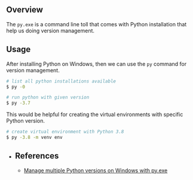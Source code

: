 ## Overview

The `py.exe` is a command line toll that comes with Python installation that help us doing version management.
## Usage

After installing Python on Windows, then we can use the `py` command for version management.

```bash
# list all python installations available
$ py -0

# run python with given version
$ py -3.7
```

This would be helpful for creating the virtual environments with specific Python version.

```bash
# create virtual environment with Python 3.8
$ py -3.8 -m venv env
```
- ## References
	- [Manage multiple Python versions on Windows with py.exe](https://changhsinlee.com/windows-py-launcher/)
